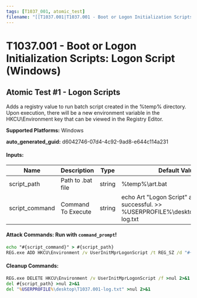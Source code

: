 ```yaml
---
tags: [T1037_001, atomic_test]
filename: "[[T1037.001|T1037.001 - Boot or Logon Initialization Scripts: Logon Script (Windows)]]"
---
```

# T1037.001 - Boot or Logon Initialization Scripts: Logon Script (Windows)

## Atomic Test #1 - Logon Scripts
Adds a registry value to run batch script created in the %temp% directory. Upon execution, there will be a new environment variable in the HKCU\Environment key
that can be viewed in the Registry Editor.

**Supported Platforms:** Windows


**auto_generated_guid:** d6042746-07d4-4c92-9ad8-e644c114a231





#### Inputs:
| Name | Description | Type | Default Value |
|------|-------------|------|---------------|
| script_path | Path to .bat file | string | %temp%&#92;art.bat|
| script_command | Command To Execute | string | echo Art "Logon Script" atomic test was successful. >> %USERPROFILE%&#92;desktop&#92;T1037.001-log.txt|


#### Attack Commands: Run with `command_prompt`! 


```cmd
echo "#{script_command}" > #{script_path}
REG.exe ADD HKCU\Environment /v UserInitMprLogonScript /t REG_SZ /d "#{script_path}" /f
```

#### Cleanup Commands:
```cmd
REG.exe DELETE HKCU\Environment /v UserInitMprLogonScript /f >nul 2>&1
del #{script_path} >nul 2>&1
del "%USERPROFILE%\desktop\T1037.001-log.txt" >nul 2>&1
```





<br/>
